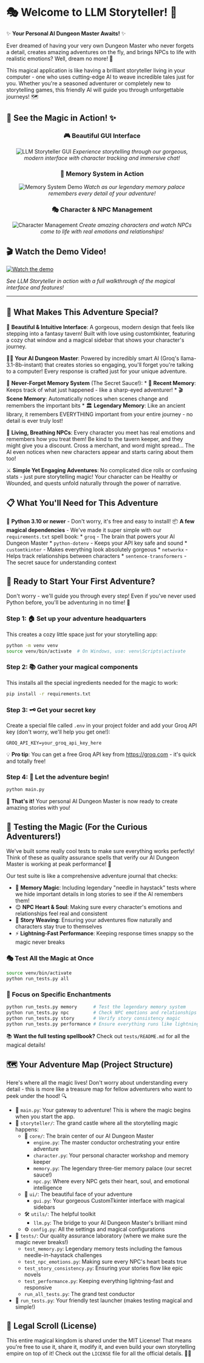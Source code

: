 # 🎭 Welcome to LLM Storyteller! 🐉

✨ **Your Personal AI Dungeon Master Awaits!** ✨

Ever dreamed of having your very own Dungeon Master who never forgets a detail, creates amazing adventures on the fly, and brings NPCs to life with realistic emotions? Well, dream no more! 🌟

This magical application is like having a brilliant storyteller living in your computer - one who uses cutting-edge AI to weave incredible tales just for you. Whether you're a seasoned adventurer or completely new to storytelling games, this friendly AI will guide you through unforgettable journeys! 🗺️

## 📸 **See the Magic in Action!** ✨

<div align="center">

### 🎮 **Beautiful GUI Interface**
![LLM Storyteller GUI](demo/Photos/3.png)
*Experience storytelling through our gorgeous, modern interface with character tracking and immersive chat!*

### 🧠 **Memory System in Action** 
![Memory System Demo](demo/Photos/2.png)
*Watch as our legendary memory palace remembers every detail of your adventure!*

### 🎭 **Character & NPC Management**
![Character Management](demo/Photos/1.png)
*Create amazing characters and watch NPCs come to life with real emotions and relationships!*

</div>

## 🎬 **Watch the Demo Video!**

[![Watch the demo](https://img.shields.io/badge/Watch%20Demo%20Video-Click%20Here-blue?style=for-the-badge)](demo/Video/Video1.mp4)

*See LLM Storyteller in action with a full walkthrough of the magical interface and features!* 

---

## 🌟 What Makes This Adventure Special?

🎨 **Beautiful & Intuitive Interface**: A gorgeous, modern design that feels like stepping into a fantasy tavern! Built with love using customtkinter, featuring a cozy chat window and a magical sidebar that shows your character's journey.

🧙‍♂️ **Your AI Dungeon Master**: Powered by incredibly smart AI (Groq's llama-3.1-8b-instant) that creates stories so engaging, you'll forget you're talking to a computer! Every response is crafted just for your unique adventure.

🧠 **Never-Forget Memory System** (The Secret Sauce!):
    * 💭 **Recent Memory**: Keeps track of what just happened - like a sharp-eyed adventurer!
    * 🎬 **Scene Memory**: Automatically notices when scenes change and remembers the important bits
    * 🏛️ **Legendary Memory**: Like an ancient library, it remembers EVERYTHING important from your entire journey - no detail is ever truly lost!

💝 **Living, Breathing NPCs**: Every character you meet has real emotions and remembers how you treat them! Be kind to the tavern keeper, and they might give you a discount. Cross a merchant, and word might spread... The AI even notices when new characters appear and starts caring about them too!

⚔️ **Simple Yet Engaging Adventures**: No complicated dice rolls or confusing stats - just pure storytelling magic! Your character can be Healthy or Wounded, and quests unfold naturally through the power of narrative.

## 📋 What You'll Need for This Adventure

🐍 **Python 3.10 or newer** - Don't worry, it's free and easy to install!
📦 **A few magical dependencies** - We've made it super simple with our `requirements.txt` spell book:
    * `groq` - The brain that powers your AI Dungeon Master
    * `python-dotenv` - Keeps your API key safe and sound
    * `customtkinter` - Makes everything look absolutely gorgeous
    * `networkx` - Helps track relationships between characters
    * `sentence-transformers` - The secret sauce for understanding context

## 🚀 Ready to Start Your First Adventure?

Don't worry - we'll guide you through every step! Even if you've never used Python before, you'll be adventuring in no time! 🎉

### Step 1: 🏠 Set up your adventure headquarters
This creates a cozy little space just for your storytelling app:
```bash
python -m venv venv
source venv/bin/activate  # On Windows, use: venv\Scripts\activate
```

### Step 2: 📚 Gather your magical components
This installs all the special ingredients needed for the magic to work:
```bash
pip install -r requirements.txt
```

### Step 3: 🗝️ Get your secret key
Create a special file called `.env` in your project folder and add your Groq API key (don't worry, we'll help you get one!):
```text
GROQ_API_KEY=your_groq_api_key_here
```
💡 **Pro tip**: You can get a free Groq API key from https://groq.com - it's quick and totally free!

### Step 4: 🎪 Let the adventure begin!
```bash
python main.py
```
🎉 **That's it!** Your personal AI Dungeon Master is now ready to create amazing stories with you!

## 🧪 Testing the Magic (For the Curious Adventurers!)

We've built some really cool tests to make sure everything works perfectly! Think of these as quality assurance spells that verify our AI Dungeon Master is working at peak performance! 🎯

Our test suite is like a comprehensive adventure journal that checks:
- 🧠 **Memory Magic**: Including legendary "needle in haystack" tests where we hide important details in long stories to see if the AI remembers them!
- 😊 **NPC Heart & Soul**: Making sure every character's emotions and relationships feel real and consistent
- 📖 **Story Weaving**: Ensuring your adventures flow naturally and characters stay true to themselves  
- ⚡ **Lightning-Fast Performance**: Keeping response times snappy so the magic never breaks

### 🎭 Test All the Magic at Once
```bash
source venv/bin/activate
python run_tests.py all
```

### 🎯 Focus on Specific Enchantments
```bash
python run_tests.py memory      # Test the legendary memory system
python run_tests.py npc         # Check NPC emotions and relationships  
python run_tests.py story       # Verify story consistency magic
python run_tests.py performance # Ensure everything runs like lightning
```

📚 **Want the full testing spellbook?** Check out `tests/README.md` for all the magical details!

## 🗺️ Your Adventure Map (Project Structure)

Here's where all the magic lives! Don't worry about understanding every detail - this is more like a treasure map for fellow adventurers who want to peek under the hood! 🔍

* 🎪 `main.py`: Your gateway to adventure! This is where the magic begins when you start the app.
* 🏰 `storyteller/`: The grand castle where all the storytelling magic happens:
    * 🧠 `core/`: The brain center of our AI Dungeon Master
        * `engine.py`: The master conductor orchestrating your entire adventure
        * `character.py`: Your personal character workshop and memory keeper
        * `memory.py`: The legendary three-tier memory palace (our secret sauce!)
        * `npc.py`: Where every NPC gets their heart, soul, and emotional intelligence
    * 🎨 `ui/`: The beautiful face of your adventure
        * `gui.py`: Your gorgeous CustomTkinter interface with magical sidebars
    * 🛠️ `utils/`: The helpful toolkit
        * `llm.py`: The bridge to your AI Dungeon Master's brilliant mind
    * ⚙️ `config.py`: All the settings and magical configurations
* 🧪 `tests/`: Our quality assurance laboratory (where we make sure the magic never breaks!)
    * `test_memory.py`: Legendary memory tests including the famous needle-in-haystack challenges
    * `test_npc_emotions.py`: Making sure every NPC's heart beats true
    * `test_story_consistency.py`: Ensuring your stories flow like epic novels
    * `test_performance.py`: Keeping everything lightning-fast and responsive
    * `run_all_tests.py`: The grand test conductor
* 🎯 `run_tests.py`: Your friendly test launcher (makes testing magical and simple!)

## 📜 Legal Scroll (License)

This entire magical kingdom is shared under the MIT License! That means you're free to use it, share it, modify it, and even build your own storytelling empire on top of it! Check out the `LICENSE` file for all the official details. 🤝✨